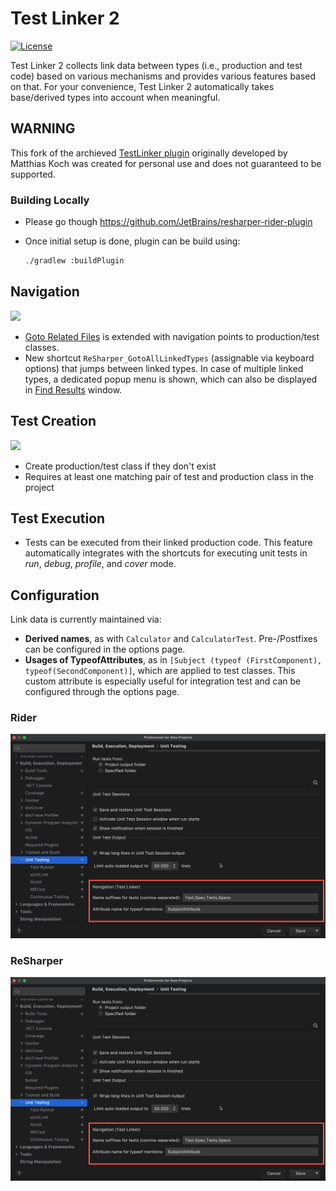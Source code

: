 # Test Linker 2

[![License](https://img.shields.io/github/license/vladyslav-burylov/resharper-testlinker2)](LICENSE)

Test Linker 2 collects link data between types (i.e., production and test code) based on various mechanisms and provides various features based on that. For your convenience, Test Linker 2 automatically takes base/derived types into account when meaningful.

## WARNING

This fork of the archieved [TestLinker plugin](https://github.com/matkoch/resharper-testlinker) originally developed by Matthias Koch was created for personal use and does not guaranteed to be supported.

### Building Locally

- Please go though https://github.com/JetBrains/resharper-rider-plugin
- Once initial setup is done, plugin can be build using:

  ```bash
  ./gradlew :buildPlugin
  ```

## Navigation

<img src=misc/Demon_Navigate.gif />

- [Goto Related Files](https://www.jetbrains.com/help/resharper/2016.1/Navigation_and_Search__Go_to_Related_Files.html) is extended with navigation points to production/test classes.
- New shortcut `ReSharper_GotoAllLinkedTypes` (assignable via keyboard options) that jumps between linked types. In case of multiple linked types, a dedicated popup menu is shown, which can also be displayed in [Find Results](https://www.jetbrains.com/help/resharper/2016.1/Reference__Windows__Find_Results_Window.html) window.

## Test Creation

<img src=misc/Demo_Create.gif />

- Create production/test class if they don't exist
- Requires at least one matching pair of test and production class in the project

## Test Execution

- Tests can be executed from their linked production code. This feature automatically integrates with the shortcuts for executing unit tests in *run*, *debug*, *profile*, and *cover* mode.

## Configuration

Link data is currently maintained via:

- **Derived names**, as with `Calculator` and `CalculatorTest`. Pre-/Postfixes can be configured in the options page.
- **Usages of TypeofAttributes**, as in `[Subject (typeof (FirstComponent), typeof(SecondComponent)]`, which are applied to test classes. This custom attribute is especially useful for integration test and can be configured through the options page.

### Rider

<img src=misc/OptionsPage-Rider.png width=600px />

### ReSharper

<img src=misc/OptionsPage.png width=600px />
